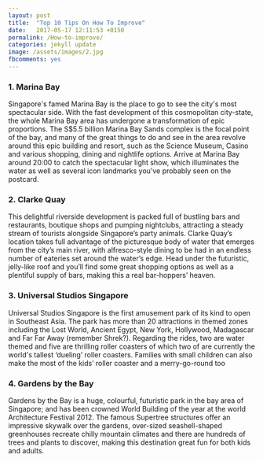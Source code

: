```yaml
---
layout: post
title:  "Top 10 Tips On How To Improve"
date:   2017-05-17 12:11:53 +0150
permalink: /How-to-improve/
categories: jekyll update
image: /assets/images/2.jpg
fbcomments: yes
---
```



<h3>1. Marina Bay </h3>
<p>Singapore's famed Marina Bay is the place to go to see the city's most spectacular side. With the fast development of this cosmopolitan city-state, the whole Marina Bay area has undergone a transformation of epic proportions. The S$5.5 billion Marina Bay Sands complex is the focal point of the bay, and many of the great things to do and see in the area revolve around this epic building and resort, such as the Science Museum, Casino and various shopping, dining and nightlife options. Arrive at Marina Bay around 20:00 to catch the spectacular light show, which illuminates the water as well as several icon landmarks you've probably seen on the postcard.</p>

<h3>2. Clarke Quay </h3>
<p>This delightful riverside development is packed full of bustling bars and restaurants, boutique shops and pumping nightclubs, attracting a steady stream of tourists alongside Singapore’s party animals. Clarke Quay’s location takes full advantage of the picturesque body of water that emerges from the city’s main <span>river</span>, with alfresco-style dining to be had in an endless number of eateries set around the water’s edge. Head under the futuristic, jelly-like roof and you’ll find some great shopping options as well as a plentiful supply of bars, making this a real bar-hoppers’ heaven.</p>

<h3>3. Universal Studios Singapore </h3>
<p>Universal Studios Singapore is the first amusement park of its kind to open in Southeast Asia. The park has more than 20 attractions in themed zones including the Lost World, Ancient Egypt, New York, Hollywood, Madagascar and Far Far Away (remember Shrek?). Regarding the rides, two are water themed and five are thrilling roller coasters of which two of are currently the world's tallest ‘dueling’ roller coasters. Families with small children can also make the most of the kids’ roller coaster and a merry-go-round too</p>

<h3>4. Gardens by the Bay </h3>
<p>Gardens by the Bay is a huge, colourful, futuristic park in the bay area of Singapore; and has been crowned World Building of the year at the world Architecture Festival 2012. The famous Supertree structures offer an impressive skywalk over the gardens, over-sized seashell-shaped greenhouses recreate chilly mountain climates and there are hundreds of trees and plants to discover, making this destination great fun for both kids and adults.</p>